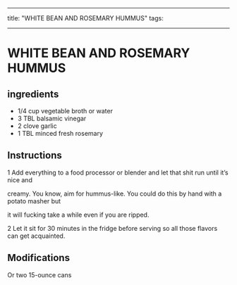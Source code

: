 
---
title: "WHITE BEAN AND ROSEMARY HUMMUS"
tags:

---

# WHITE BEAN AND ROSEMARY HUMMUS


## ingredients
* 1/4 cup vegetable broth or water
* 3 TBL balsamic vinegar 
* 2 clove garlic 
* 1 TBL minced fresh rosemary 



## Instructions
1 Add everything to a food processor or blender and let that shit run until it’s nice and

creamy. You know, aim for hummus-like. You could do this by hand with a potato masher but

it will fucking take a while even if you are ripped.

2 Let it sit for 30 minutes in the fridge before serving so all those flavors can get acquainted.



## Modifications
Or two 15-ounce cans




